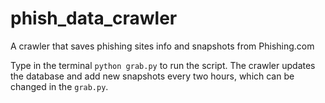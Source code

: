 # phish_data_crawler

A crawler that saves phishing sites info and snapshots from Phishing.com

Type in the terminal ``python grab.py`` to run the script. The crawler updates the database and add new snapshots every two hours, which can be changed in the ``grab.py``.
